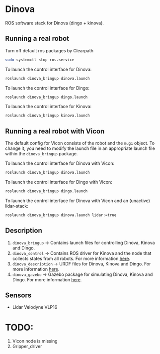 # Dinova
ROS software stack for Dinova (dingo + kinova). 

## Running a real robot
Turn off default ros packages by Clearpath
``` bash
sudo systemctl stop ros.service
```
To launch the control interface for Dinova: 
``` bash
roslaunch dinova_bringup dinova.launch
```
To launch the control interface for Dingo: 
``` bash
roslaunch dinova_bringup dingo.launch
```
To launch the control interface for Kinova: 
``` bash
roslaunch dinova_bringup kinova.launch
```

## Running a real robot with Vicon
The default config for Vicon consists of the robot and the `mug1` object. To change it, you need to modify the launch file in an appropriate launch file within the `dinova_bringup` package.

To launch the control interface for Dinova with Vicon: 
``` bash
roslaunch dinova_bringup dinova.launch
```
To launch the control interface for Dingo with Vicon: 
``` bash
roslaunch dinova_bringup dingo.launch
```
To launch the control interface for Dinova with Vicon and an (unactive) lidar-stack: 
``` bash
roslaunch dinova_bringup dinova.launch lidar:=true
```

## Description
1. `dinova_bringup` -> Contains launch files for controlling Dinova, Kinova and Dingo. 
2. `dinova_control` -> Contains ROS driver for Kinova and the node that collects states from all robots. For more information [here](/dinova_control/README.md).
3. `dinova_description` -> URDF files for Dinova, Kinova and Dingo. For more information [here](/dinova_description/README.md).
4. `dinova_gazebo` -> Gazebo package for simulating Dinova, Kinova and Dingo. For more information [here](/dinova_gazebo/README.md).

## Sensors
- Lidar Velodyne VLP16

# TODO:
1. Vicon node is missing
2. Gripper_driver
